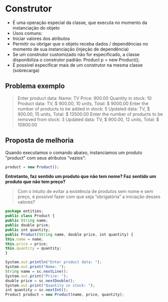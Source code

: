 # Construtor

* É uma operação especial da classe, que executa no momento da
instanciação do objeto
* Usos comuns:
* Iniciar valores dos atributos
* Permitir ou obrigar que o objeto receba dados / dependências no momento de sua
instanciação (injeção de dependência)
* Se um construtor customizado não for especificado, a classe disponibiliza o
construtor padrão:
Product p = new Product();
* É possível especificar mais de um construtor na mesma classe (sobrecarga)


## Problema exemplo
>Enter product data:
>Name: TV
>Price: 900.00
>Quantity in stock: 10
>Product data: TV, $ 900.00, 10 units, Total: $ 9000.00
>Enter the number of products to be added in stock: 5
>Updated data: TV, $ 900.00, 15 units, Total: $ 13500.00
>Enter the number of products to be removed from stock: 3
>Updated data: TV, $ 900.00, 12 units, Total: $ 10800.00


## Proposta de melhoria
Quando executamos o comando abaixo, instanciamos um produto "product" com
seus atributos “vazios”:


~~~Javascript
product = new Product();
~~~


**Entretanto, faz sentido um produto que não tem nome? Faz sentido um produto que não tem preço?**


>Com o intuito de evitar a existência de produtos sem nome e sem preço, é possível fazer com que seja “obrigatória” a iniciação desses valores?


~~~Javascript
package entities;
public class Product {
public String name;
public double price;
public int quantity;
public Product(String name, double price, int quantity) {
this.name = name;
this.price = price;
this.quantity = quantity;
}
~~~


~~~Javascript
System.out.println("Enter product data: ");
System.out.print("Name: ");
String name = sc.nextLine();
System.out.print("Price: ");
double price = sc.nextDouble();
System.out.print("Quantity in stock: ");
int quantity = sc.nextInt();
Product product = new Product(name, price, quantity);
~~~